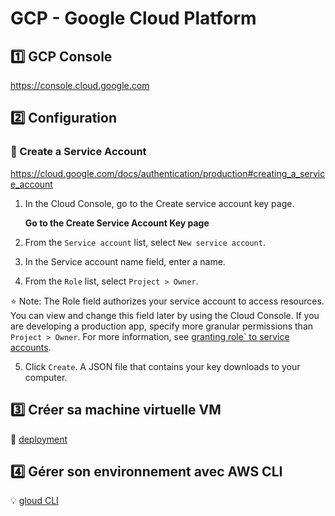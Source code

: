 # GCP - Google Cloud Platform

## :one: GCP Console

https://console.cloud.google.com

## :two: Configuration 

### :pushpin: Create a Service Account

https://cloud.google.com/docs/authentication/production#creating_a_service_account



1. In the Cloud Console, go to the Create service account key page.
    
    **Go to the Create Service Account Key page**
    
2. From the `Service account` list, select `New service account`.

3. In the Service account name field, enter a name.

4. From the `Role` list, select `Project > Owner`.

:star:
Note: The Role field authorizes your service account to access resources. 
You can view and change this field later by using the Cloud Console. 
If you are developing a production app, specify more granular permissions than `Project > Owner`. 
For more information, see [granting role` to service accounts](https://cloud.google.com/iam/docs/granting-roles-to-service-accounts).

5. Click `Create`. A JSON file that contains your key downloads to your computer.

## :three: Créer sa machine virtuelle VM

:pushpin: [deployment](deployment)

## :four: Gérer son environnement avec AWS CLI

:bulb: [gloud CLI](cli)



